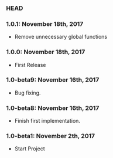 ### HEAD

### 1.0.1: November 18th, 2017
* Remove unnecessary global functions

### 1.0.0: November 18th, 2017
* First Release

### 1.0-beta9: November 16th, 2017
* Bug fixing.

### 1.0-beta8: November 16th, 2017
* Finish first implementation.

### 1.0-beta1: November 2th, 2017
* Start Project
